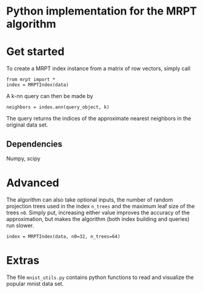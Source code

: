 # Python implementation for the MRPT algorithm

Get started
===========

To create a MRPT index instance from a matrix of row vectors, simply call 
	
	from mrpt import *
	index = MRPTIndex(data)

A k-nn query can then be made by

	neighbors = index.ann(query_object, k)

The query returns the indices of the approximate nearest neighbors in the original data set.

Dependencies
------------

Numpy, scipy

Advanced
========

The algorithm can also take optional inputs, the number of random projection trees used in the index `n_trees` and the maximum leaf size 
of the trees `n0`. Simply put, increasing either value improves the accuracy of the approximation, but makes the algorithm (both index 
building and queries) run slower.

	index = MRPTIndex(data, n0=32, n_trees=64)

Extras
======
The file `mnist_utils.py` contains python functions to read and visualize the popular mnist data set.
